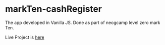 # markTen-cashRegister
The app developed in Vanilla JS. Done as part of neogcamp level zero mark Ten.

Live Project is [here](https://romabulani-cashregistermanager.netlify.app/)

